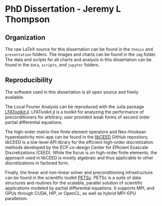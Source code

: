 # PhD Dissertation - Jeremy L Thompson

## Organization

The raw LaTeX source for this dissertation can be found in the `thesis` and `presentation` folders.
The images and charts can be found in the `img` folder.
The data and scripts for all charts and analysis in this dissertation can be found in the `data`, `scripts`, and `jupyter` folders.

## Reproducibility

The software used in this dissertation is all open source and freely available.

The Local Fourier Analysis can be reproduced with the Julia package [LFAToolkit.jl](https://www.github.com/jeremylt/LFAToolkit.jl). LFAToolkit.jl is a toolkit for analyzing the performance of preconditioners for arbitrary, user provided weak forms of second order partial differential equations.

The high-order matrix-free finite element operators and Neo-Hookean hyperelasticity mini-app can be found in the [libCEED](https://www.github.com/CEED/libCEED) GitHub repository.
libCEED is a low-level API library for the efficient high-order discretization methods developed by the ECP co-design Center for Efficient Exascale Discretizations (CEED). While the focus is on high-order finite elements, the approach used in libCEED is mostly algebraic and thus applicable to other discretizations in factored form.

Finally, the linear and non-linear solver and preconditioning infrastructure can be found in the scientific toolkit [PETSc](https://www.mcs.anl.gov/petsc/).
PETSc is a suite of data structures and routines for the scalable, parallel solution of scientific applications modeled by partial differential equations. It supports MPI, and GPUs through CUDA, HIP, or OpenCL, as well as hybrid MPI-GPU parallelism.
